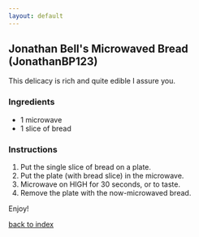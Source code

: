 ```yaml
---
layout: default
---
```


<!---
This is a comment. Note the triple dash to start, but double to end
-->

## Jonathan Bell's Microwaved Bread (JonathanBP123)
<!---
Put your name or github username somewhere
-->
This delicacy is rich and quite edible I assure you. 

### Ingredients
- 1 microwave 
- 1 slice of bread 

### Instructions
1. Put the single slice of bread on a plate.  
2. Put the plate (with bread slice) in the microwave.
3. Microwave on HIGH for 30 seconds, or to taste.  
4. Remove the plate with the now-microwaved bread. 

Enjoy!

<!--
Keep this link to return to the index
-->
[back to index](../)